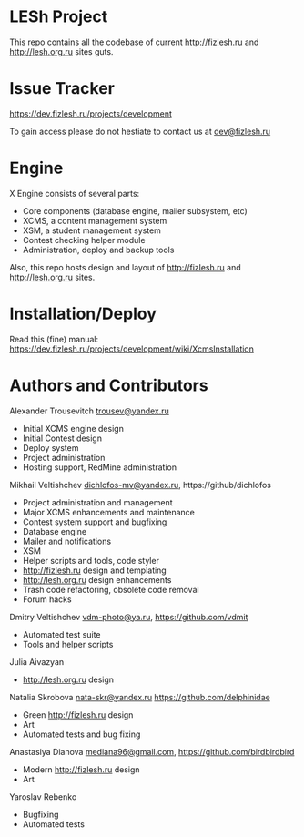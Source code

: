 LESh Project
============
This repo contains all the codebase of current http://fizlesh.ru and
http://lesh.org.ru sites guts.

Issue Tracker
=============
https://dev.fizlesh.ru/projects/development

To gain access please do not hestiate to contact us at dev@fizlesh.ru

Engine
=============
X Engine consists of several parts:

* Core components (database engine, mailer subsystem, etc)
* XCMS, a content management system
* XSM, a student management system
* Contest checking helper module
* Administration, deploy and backup tools

Also, this repo hosts design and layout of
http://fizlesh.ru and http://lesh.org.ru sites.

Installation/Deploy
===================
Read this (fine) manual:
https://dev.fizlesh.ru/projects/development/wiki/XcmsInstallation

Authors and Contributors
========================
Alexander Trousevitch <trousev@yandex.ru>
* Initial XCMS engine design
* Initial Contest design
* Deploy system
* Project administration
* Hosting support, RedMine administration

Mikhail Veltishchev <dichlofos-mv@yandex.ru>, https://github/dichlofos
* Project administration and management
* Major XCMS enhancements and maintenance
* Contest system support and bugfixing
* Database engine
* Mailer and notifications
* XSM
* Helper scripts and tools, code styler
* http://fizlesh.ru design and templating
* http://lesh.org.ru design enhancements
* Trash code refactoring, obsolete code removal
* Forum hacks

Dmitry Veltishchev <vdm-photo@ya.ru>, https://github.com/vdmit
* Automated test suite
* Tools and helper scripts

Julia Aivazyan
* http://lesh.org.ru design

Natalia Skrobova <nata-skr@yandex.ru>
https://github.com/delphinidae
* Green http://fizlesh.ru design
* Art
* Automated tests and bug fixing

Anastasiya Dianova <mediana96@gmail.com>, https://github.com/birdbirdbird
* Modern http://fizlesh.ru design
* Art

Yaroslav Rebenko
* Bugfixing
* Automated tests
